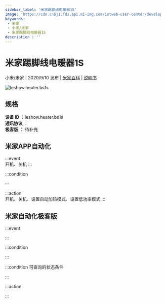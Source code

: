 ```yaml
---
sidebar_label: '米家踢脚线电暖器1S'
image: 'https://cdn.cnbj1.fds.api.mi-img.com/iotweb-user-center/developer_1679047724650rwKvneoT.png?GalaxyAccessKeyId=AKVGLQWBOVIRQ3XLEW&Expires=9223372036854775807&Signature=iQrz3RKzAyTOART8CEt1Aa6AQbU='
keywords: 
 - 米家
 - 小米/米家
 - 米家踢脚线电暖器1S
description : ''
---
```

# 米家踢脚线电暖器1S

小米/米家 | 2020/9/10 发布 | [米家百科](https://home.mi.com/webapp/content/baike/product/index.html?model=leshow.heater.bs1s) | [说明书](https://home.mi.com/views/introduction.html?model=leshow.heater.bs1s&region=cn)

![leshow.heater.bs1s](https://cdn.cnbj1.fds.api.mi-img.com/iotweb-user-center/developer_1679047724650rwKvneoT.png?GalaxyAccessKeyId=AKVGLQWBOVIRQ3XLEW&Expires=9223372036854775807&Signature=iQrz3RKzAyTOART8CEt1Aa6AQbU=)

## 规格  
> 
**设备 ID** ：leshow.heater.bs1s  
**通讯协议** ：  
**极客版**  ： 待补充 


## 米家APP自动化  

:::event  
开机、关机
:::

:::condition  

:::

:::action   
开机、关机、设置自动加热模式、设置低功率模式
:::

## 米家自动化极客版  

:::event  

:::

:::condition  

:::

:::condition 可查询的状态条件  

:::

:::action  

:::

        
